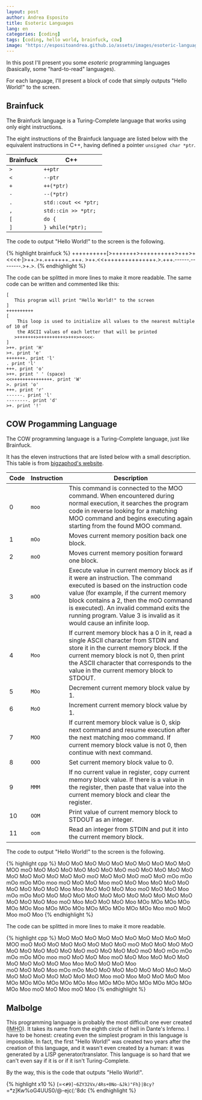 ```yaml
---
layout: post
author: Andrea Esposito
title: Esoteric Languages
lang: en
categories: [coding]
tags: [coding, hello world, brainfuck, cow]
image: "https://espositoandrea.github.io/assets/images/esoteric-languages.jpg"
---
```

In this post I'll present you some _esoteric_ programming languages (basically, some "hard-to-read" languages).

For each language, I'll present a block of code that simply outputs "Hello World!" to the screen.

<!--more-->

## Brainfuck

The Brainfuck language is a Turing-Complete language that works using only eight instructions.

The eight instructions of the Brainfuck language are listed below with the 
equivalent instructions in C++, having defined a pointer `unsigned char *ptr`.

| Brainfuck | C++                  |
|-----------|----------------------|
| `>`       | `++ptr`              |
| `<`       | `--ptr`              |
| `+`       | `++(*ptr)`           |
| `-`       | `--(*ptr)`           |
| `.`       | `std::cout << *ptr;` |
| `,`       | `std::cin >> *ptr;`  |
| `[`       | `do {`               |
| `]`       | `} while(*ptr);`     |

The code to output "Hello World!" to the screen is the following.

{% highlight brainfuck %}
++++++++++[>+++++++>++++++++++>+++>+<<<<-]>++.>+.+++++++..+++. >++.<<+++++++++++++++.>.+++.------.--------.>+.>.
{% endhighlight %}

The code can be splitted in more lines to make it more readable. The same code can
be written and commented like this:

```brainfuck
[
   This program will print "Hello World!" to the screen
]
++++++++++
[
	This loop is used to initialize all values to the nearest multiple of 10 of
	the ASCII values of each letter that will be printed
   >+++++++>++++++++++>+++>+<<<<-
]
>++. print 'H'
>+. print 'e'
+++++++. print 'l'
. print 'l'
+++. print 'o'
>++. print ' ' (space)
<<+++++++++++++++. print 'W'
>. print 'o'
+++. print 'r'
------. print 'l'
--------. print 'd'
>+. print '!'
```

## COW Progamming Language

The COW programming language is a Turing-Complete language, just like Brainfuck.

It has the eleven instructions that are listed below with a small description.
This table is from [bigzaphod's website](https://bigzaphod.github.io/COW/).

| Code | Instruction | Description                                                                                                                                                                                                                                                                                                                     |
|------|-------------|---------------------------------------------------------------------------------------------------------------------------------------------------------------------------------------------------------------------------------------------------------------------------------------------------------------------------------|
| 0    | `moo`       | This command is connected to the MOO command. When encountered during normal execution, it searches the program code in reverse looking for a matching MOO command and begins executing again starting from the found MOO command.                                                                                              |
| 1    | `mOo`       | Moves current memory position back one block.                                                                                                                                                                                                                                                                                   |
| 2    | `moO`       | Moves current memory position forward one block.                                                                                                                                                                                                                                                                                |
| 3    | `mOO`       | Execute value in current memory block as if it were an instruction. The command executed is based on the instruction code value (for example, if the current memory block contains a 2, then the moO command is executed). An invalid command exits the running program. Value 3 is invalid as it would cause an infinite loop. |
| 4    | `Moo`       | If current memory block has a 0 in it, read a single ASCII character from STDIN and store it in the current memory block. If the current memory block is not 0, then print the ASCII character that corresponds to the value in the current memory block to STDOUT.                                                             |
| 5    | `MOo`       | Decrement current memory block value by 1.                                                                                                                                                                                                                                                                                      |
| 6    | `MoO`       | Increment current memory block value by 1.                                                                                                                                                                                                                                                                                      |
| 7    | `MOO`       | If current memory block value is 0, skip next command and resume execution after the next matching moo command. If current memory block value is not 0, then continue with next command.                                                                                                                                        |
| 8    | `OOO`       | Set current memory block value to 0.                                                                                                                                                                                                                                                                                            |
| 9    | `MMM`       | If no current value in register, copy current memory block value. If there is a value in the register, then paste that value into the current memory block and clear the register.                                                                                                                                              |
| 10   | `OOM`       | Print value of current memory block to STDOUT as an integer.                                                                                                                                                                                                                                                                    |
| 11   | `oom`       | Read an integer from STDIN and put it into the current memory block.                                                                                                                                                                                                                                                            |

The code to output "Hello World!" to the screen is the following.

{% highlight cpp %}
MoO MoO MoO MoO MoO MoO MoO MoO MoO MoO MOO moO MoO 
MoO MoO MoO MoO MoO MoO moO MoO MoO MoO MoO MoO MoO 
MoO MoO MoO MoO moO MoO MoO MoO moO MoO mOo mOo mOo 
mOo MOo moo moO MoO MoO Moo moO MoO Moo MoO MoO MoO 
MoO MoO MoO MoO Moo Moo MoO MoO MoO Moo moO MoO MoO 
Moo mOo mOo MoO MoO MoO MoO MoO MoO MoO MoO MoO MoO 
MoO MoO MoO MoO MoO Moo moO Moo MoO MoO MoO Moo MOo 
MOo MOo MOo MOo MOo Moo MOo MOo MOo MOo MOo MOo MOo 
MOo Moo moO MoO Moo moO Moo
{% endhighlight %}

The code can be splitted in more lines to make it more readable.

{% highlight cpp %}
MoO MoO MoO MoO MoO MoO MoO MoO MoO MoO 
MOO
   moO MoO MoO MoO MoO MoO MoO MoO moO MoO MoO MoO MoO MoO MoO MoO MoO MoO MoO moO MoO MoO MoO moO MoO mOo mOo mOo mOo MOo 
moo
moO MoO MoO Moo 
moO MoO Moo 
MoO MoO MoO MoO MoO MoO MoO Moo 
Moo 
MoO MoO MoO Moo  
moO MoO MoO Moo 
mOo mOo MoO MoO MoO MoO MoO MoO MoO MoO MoO MoO MoO MoO MoO MoO MoO Moo 
moO Moo 
MoO MoO MoO Moo 
MOo MOo MOo MOo MOo MOo Moo 
MOo MOo MOo MOo MOo MOo MOo MOo Moo 
moO MoO Moo 
moO Moo 
{% endhighlight %}

## Malbolge

This programming language is probably the most difficult one ever created (<abbr
title="In My Humble Opinion">IMHO</abbr>). It takes its name from the eighth
circle of hell in Dante's Inferno. I have to be honest: creating even the
simplest program in this language is impossible. In fact, the first "Hello
World!" was created two years after the creation of this language, and it wasn't
even created by a human: it was generated by a LISP generator/translator. This
language is so hard that we can't even say if it is or if it isn't
Turing-Complete.

By the way, this is the code that outputs "Hello World!".

{% highlight x10 %}
(=<`#9]~6ZY32Vx/4Rs+0No-&Jk)"Fh}|Bcy?`=*z]Kw%oG4UUS0/@-ejc(:'8dc
{% endhighlight %}
